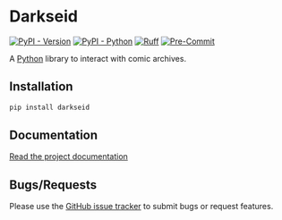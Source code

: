 # Darkseid

[![PyPI - Version](https://img.shields.io/pypi/v/darkseid.svg)](https://pypi.org/project/darkseid/)
[![PyPI - Python](https://img.shields.io/pypi/pyversions/darkseid.svg)](https://pypi.org/project/darkseid/)
[![Ruff](https://img.shields.io/badge/Linter-Ruff-informational)](https://github.com/charliermarsh/ruff)
[![Pre-Commit](https://img.shields.io/badge/Pre--Commit-Enabled-informational?logo=pre-commit)](https://github.com/pre-commit/pre-commit)

A [Python](https://www.python.org/) library to interact with comic archives.

## Installation

```bash
pip install darkseid
```

## Documentation

[Read the project documentation](https://darkseid.readthedocs.io/en/stable/?badge=latest)

## Bugs/Requests

Please use the
[GitHub issue tracker](https://github.com/Metron-Project/darkseid/issues) to
submit bugs or request features.
